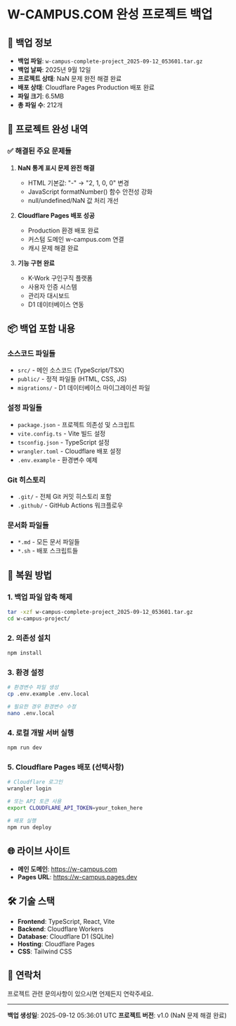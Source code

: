 # W-CAMPUS.COM 완성 프로젝트 백업

## 📁 백업 정보
- **백업 파일**: `w-campus-complete-project_2025-09-12_053601.tar.gz`
- **백업 날짜**: 2025년 9월 12일
- **프로젝트 상태**: NaN 문제 완전 해결 완료
- **배포 상태**: Cloudflare Pages Production 배포 완료
- **파일 크기**: 6.5MB
- **총 파일 수**: 212개

## 🎯 프로젝트 완성 내역

### ✅ 해결된 주요 문제들
1. **NaN 통계 표시 문제 완전 해결**
   - HTML 기본값: "-" → "2, 1, 0, 0" 변경
   - JavaScript formatNumber() 함수 안전성 강화
   - null/undefined/NaN 값 처리 개선

2. **Cloudflare Pages 배포 성공**
   - Production 환경 배포 완료
   - 커스텀 도메인 w-campus.com 연결
   - 캐시 문제 해결 완료

3. **기능 구현 완료**
   - K-Work 구인구직 플랫폼
   - 사용자 인증 시스템
   - 관리자 대시보드
   - D1 데이터베이스 연동

## 📦 백업 포함 내용

### 소스코드 파일들
- `src/` - 메인 소스코드 (TypeScript/TSX)
- `public/` - 정적 파일들 (HTML, CSS, JS)
- `migrations/` - D1 데이터베이스 마이그레이션 파일

### 설정 파일들
- `package.json` - 프로젝트 의존성 및 스크립트
- `vite.config.ts` - Vite 빌드 설정
- `tsconfig.json` - TypeScript 설정
- `wrangler.toml` - Cloudflare 배포 설정
- `.env.example` - 환경변수 예제

### Git 히스토리
- `.git/` - 전체 Git 커밋 히스토리 포함
- `.github/` - GitHub Actions 워크플로우

### 문서화 파일들
- `*.md` - 모든 문서 파일들
- `*.sh` - 배포 스크립트들

## 🚀 복원 방법

### 1. 백업 파일 압축 해제
```bash
tar -xzf w-campus-complete-project_2025-09-12_053601.tar.gz
cd w-campus-project/
```

### 2. 의존성 설치
```bash
npm install
```

### 3. 환경 설정
```bash
# 환경변수 파일 생성
cp .env.example .env.local

# 필요한 경우 환경변수 수정
nano .env.local
```

### 4. 로컬 개발 서버 실행
```bash
npm run dev
```

### 5. Cloudflare Pages 배포 (선택사항)
```bash
# Cloudflare 로그인
wrangler login

# 또는 API 토큰 사용
export CLOUDFLARE_API_TOKEN=your_token_here

# 배포 실행
npm run deploy
```

## 🌐 라이브 사이트
- **메인 도메인**: https://w-campus.com
- **Pages URL**: https://w-campus.pages.dev

## 🛠️ 기술 스택
- **Frontend**: TypeScript, React, Vite
- **Backend**: Cloudflare Workers
- **Database**: Cloudflare D1 (SQLite)
- **Hosting**: Cloudflare Pages
- **CSS**: Tailwind CSS

## 📧 연락처
프로젝트 관련 문의사항이 있으시면 언제든지 연락주세요.

---
**백업 생성일**: 2025-09-12 05:36:01 UTC
**프로젝트 버전**: v1.0 (NaN 문제 해결 완료)